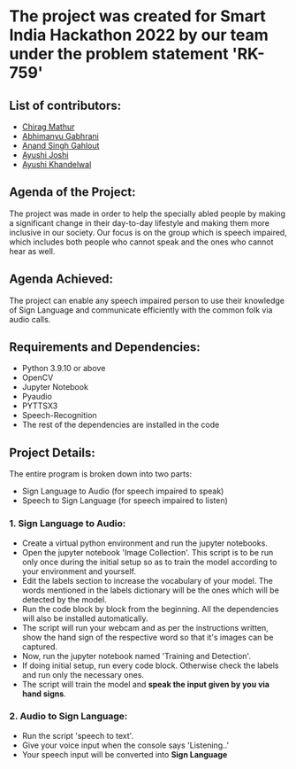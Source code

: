 # The project was created for Smart India Hackathon 2022 by our team under the problem statement 'RK-759'
## List of contributors:
- <a href = "https://github.com/mchirag2002"> Chirag Mathur</a>
- <a href = "https://github.com/undextered"> Abhimanyu Gabhrani</a>
- <a href = "https://github.com/anandgahlout0508"> Anand Singh Gahlout</a>
- <a href = "https://github.com/mchirag2002"> Ayushi Joshi</a>
- <a href = "https://github.com/mchirag2002"> Ayushi Khandelwal</a>

## Agenda of the Project:
The project was made in order to help the specially abled people by making a significant change in their day-to-day lifestyle and making them more inclusive in our society. Our focus is on the group which is speech impaired, which includes both people who cannot speak and the ones who cannot hear as well.
<br>

## Agenda Achieved:

The project can enable any speech impaired person to use their knowledge of Sign Language and communicate efficiently with the common folk via audio calls.<br>

## Requirements and Dependencies:
- Python 3.9.10 or above
- OpenCV
- Jupyter Notebook
- Pyaudio
- PYTTSX3
- Speech-Recognition
- The rest of the dependencies are installed in the code

## Project Details:

The entire program is broken down into two parts:
- Sign Language to Audio (for speech impaired to speak)
- Speech to Sign Language (for speech impaired to listen)

### 1. Sign Language to Audio:

 - Create a virtual python environment and run the jupyter notebooks.
 - Open the jupyter notebook 'Image Collection'. This script is to be run only once during the initial setup so as to train the model according to your environment and yourself.
 - Edit the labels section to increase the vocabulary of your model. The words mentioned in the labels dictionary will be the ones which will be detected by the model.
 - Run the code block by block from the beginning. All the dependencies will also be installed automatically.
 - The script will run your webcam and as per the instructions written, show the hand sign of the respective word so that it's images can be captured.
 - Now, run the jupyter notebook named 'Training and Detection'.
 - If doing initial setup, run every code block. Otherwise check the labels and run only the necessary ones.
 - The script will train the model and <b>speak the input given by you via hand signs</b>.

### 2. Audio to Sign Language:

 - Run the script 'speech to text'.
 - Give your voice input when the console says 'Listening..'
 - Your speech input will be converted into <b>Sign Language</b>
